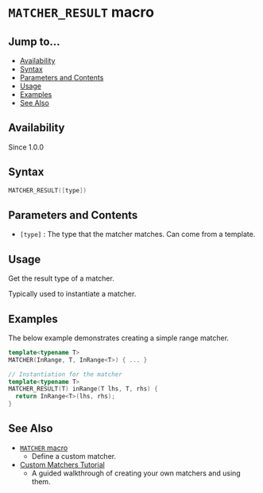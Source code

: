 # `MATCHER_RESULT` macro

## Jump to...
- [Availability](#Availability)
- [Syntax](#Syntax)
- [Parameters and Contents](#Parameters-and-Contents)
- [Usage](#Usage)
- [Examples](#Examples)
- [See Also](#See-Also)

## Availability
Since 1.0.0

## Syntax
``` C++
MATCHER_RESULT([type])
```

## Parameters and Contents

- `[type]` : The type that the matcher matches.
  Can come from a template.

## Usage

Get the result type of a matcher.

Typically used to instantiate a matcher.

## Examples

The below example demonstrates creating a simple range matcher.
``` C++
template<typename T>
MATCHER(InRange, T, InRange<T>) { ... }

// Instantiation for the matcher
template<typename T>
MATCHER_RESULT(T) inRange(T lhs, T, rhs) {
  return InRange<T>(lhs, rhs);
}
```

## See Also

- [`MATCHER` macro](MATCHER.md)
  - Define a custom matcher.
- [Custom Matchers Tutorial](../../Tutorials/Custom-Matchers.md)
  - A guided walkthrough of creating your own matchers and using them.
